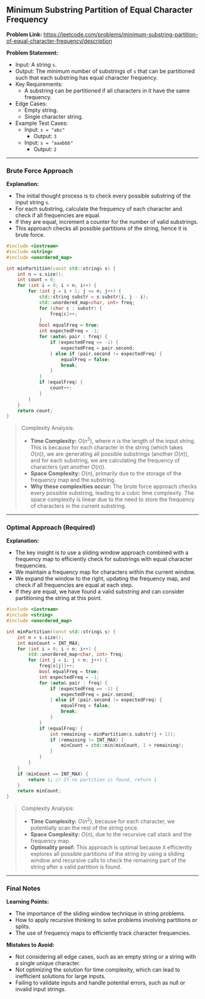 ## Minimum Substring Partition of Equal Character Frequency
**Problem Link:** https://leetcode.com/problems/minimum-substring-partition-of-equal-character-frequency/description

**Problem Statement:**
- Input: A string `s`.
- Output: The minimum number of substrings of `s` that can be partitioned such that each substring has equal character frequency.
- Key Requirements:
  - A substring can be partitioned if all characters in it have the same frequency.
- Edge Cases:
  - Empty string.
  - Single character string.
- Example Test Cases:
  - Input: `s = "abc"`
    - Output: `3`
  - Input: `s = "aaabbb"`
    - Output: `2`

---

### Brute Force Approach

**Explanation:**
- The initial thought process is to check every possible substring of the input string `s`.
- For each substring, calculate the frequency of each character and check if all frequencies are equal.
- If they are equal, increment a counter for the number of valid substrings.
- This approach checks all possible partitions of the string, hence it is brute force.

```cpp
#include <iostream>
#include <string>
#include <unordered_map>

int minPartition(const std::string& s) {
    int n = s.size();
    int count = 0;
    for (int i = 0; i < n; i++) {
        for (int j = i + 1; j <= n; j++) {
            std::string substr = s.substr(i, j - i);
            std::unordered_map<char, int> freq;
            for (char c : substr) {
                freq[c]++;
            }
            bool equalFreq = true;
            int expectedFreq = -1;
            for (auto& pair : freq) {
                if (expectedFreq == -1) {
                    expectedFreq = pair.second;
                } else if (pair.second != expectedFreq) {
                    equalFreq = false;
                    break;
                }
            }
            if (equalFreq) {
                count++;
            }
        }
    }
    return count;
}
```

> Complexity Analysis:
> - **Time Complexity:** $O(n^3)$, where $n$ is the length of the input string. This is because for each character in the string (which takes $O(n)$), we are generating all possible substrings (another $O(n)$), and for each substring, we are calculating the frequency of characters (yet another $O(n)$).
> - **Space Complexity:** $O(n)$, primarily due to the storage of the frequency map and the substring.
> - **Why these complexities occur:** The brute force approach checks every possible substring, leading to a cubic time complexity. The space complexity is linear due to the need to store the frequency of characters in the current substring.

---

### Optimal Approach (Required)

**Explanation:**
- The key insight is to use a sliding window approach combined with a frequency map to efficiently check for substrings with equal character frequencies.
- We maintain a frequency map for characters within the current window.
- We expand the window to the right, updating the frequency map, and check if all frequencies are equal at each step.
- If they are equal, we have found a valid substring and can consider partitioning the string at this point.

```cpp
#include <iostream>
#include <string>
#include <unordered_map>

int minPartition(const std::string& s) {
    int n = s.size();
    int minCount = INT_MAX;
    for (int i = 0; i < n; i++) {
        std::unordered_map<char, int> freq;
        for (int j = i; j < n; j++) {
            freq[s[j]]++;
            bool equalFreq = true;
            int expectedFreq = -1;
            for (auto& pair : freq) {
                if (expectedFreq == -1) {
                    expectedFreq = pair.second;
                } else if (pair.second != expectedFreq) {
                    equalFreq = false;
                    break;
                }
            }
            if (equalFreq) {
                int remaining = minPartition(s.substr(j + 1));
                if (remaining != INT_MAX) {
                    minCount = std::min(minCount, 1 + remaining);
                }
            }
        }
    }
    if (minCount == INT_MAX) {
        return 1; // If no partition is found, return 1
    }
    return minCount;
}
```

> Complexity Analysis:
> - **Time Complexity:** $O(n^2)$, because for each character, we potentially scan the rest of the string once.
> - **Space Complexity:** $O(n)$, due to the recursive call stack and the frequency map.
> - **Optimality proof:** This approach is optimal because it efficiently explores all possible partitions of the string by using a sliding window and recursive calls to check the remaining part of the string after a valid partition is found.

---

### Final Notes

**Learning Points:**
- The importance of the sliding window technique in string problems.
- How to apply recursive thinking to solve problems involving partitions or splits.
- The use of frequency maps to efficiently track character frequencies.

**Mistakes to Avoid:**
- Not considering all edge cases, such as an empty string or a string with a single unique character.
- Not optimizing the solution for time complexity, which can lead to inefficient solutions for large inputs.
- Failing to validate inputs and handle potential errors, such as null or invalid input strings.